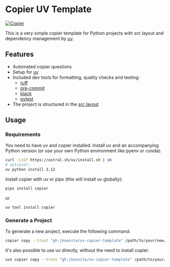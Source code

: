 # Copier UV Template

[![Copier](https://img.shields.io/endpoint?url=https://raw.githubusercontent.com/copier-org/copier/master/img/badge/badge-black.json)](https://github.com/copier-org/copier)

This is a very simple copier template for Python projects with src layout and dependency management by [uv](https://github.com/astral-sh/uv).



## Features

- Automated copier questions
- Setup for [uv](https://github.com/astral-sh/uv)
- Included dev tools for formatting, quality checks and testing: 
    - [ruff](https://github.com/astral-sh/ruff) 
    - [pre-commit](https://github.com/pre-commit/pre-commit)
    - [black](https://github.com/psf/black)
    - [pytest](https://github.com/pytest-dev/pytest/)
- The project is structured in the [src layout](https://www.pyopensci.org/python-package-guide/package-structure-code/python-package-structure.html)

##  Usage
### Requirements
You need to have uv and copier installed. Install uv and an accompanying Python version (or use your own Python environment like pyenv or conda):
```bash
curl -LsSf https://astral.sh/uv/install.sh | sh
# optional:
uv python install 3.12
```

Install copier with uv or pipx (this will install uv globally):
```bash
pipx install copier
```
or
```bash
uv tool install copier
```

### Generate a Project
To generate a new project, execute the following command:
```bash
copier copy --trust "gh:jkoessle/uv-copier-template" /path/to/your/new/project
```

It's also possible to use uv directly, without the need to install copier:
```bash
uvx copier copy --trust "gh:jkoessle/uv-copier-template" /path/to/your/new/project
```
